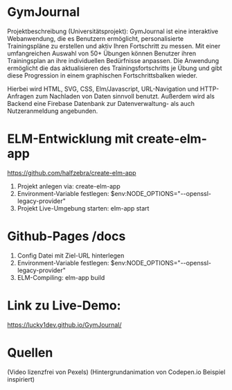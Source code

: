# GymJournal

Projektbeschreibung (Universitätsprojekt):
GymJournal ist eine interaktive Webanwendung, die es Benutzern ermöglicht, personalisierte Trainingspläne zu erstellen und aktiv Ihren Fortschritt zu messen. Mit einer umfangreichen Auswahl von 50+ Übungen können Benutzer ihren Trainingsplan an ihre individuellen Bedürfnisse anpassen. Die Anwendung ermöglicht die das aktualisieren des Trainingsfortschritts je Übung und gibt diese Progression in einem graphischen Fortschrittsbalken wieder.

Hierbei wird HTML, SVG, CSS, Elm/Javascript, URL-Navigation und HTTP-Anfragen zum Nachladen von Daten sinnvoll benutzt. Außerdem wird als Backend eine Firebase Datenbank zur Datenverwaltung- als auch Nutzeranmeldung angebunden.

# ELM-Entwicklung mit create-elm-app

https://github.com/halfzebra/create-elm-app 
1. Projekt anlegen via: create-elm-app
2. Environment-Variable festlegen: $env:NODE_OPTIONS="--openssl-legacy-provider"
3. Projekt Live-Umgebung starten: elm-app start

# Github-Pages /docs

1. Config Datei mit Ziel-URL hinterlegen
2. Environment-Variable festlegen: $env:NODE_OPTIONS="--openssl-legacy-provider"
3. ELM-Compiling: elm-app build

# Link zu Live-Demo:
https://lucky1dev.github.io/GymJournal/


# Quellen
(Video lizenzfrei von Pexels)
(Hintergrundanimation von Codepen.io Beispiel inspiriert)
